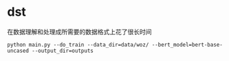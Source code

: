 # dst
在数据理解和处理成所需要的数据格式上花了很长时间  

`python main.py --do_train --data_dir=data/woz/ --bert_model=bert-base-uncased --output_dir=outputs`

